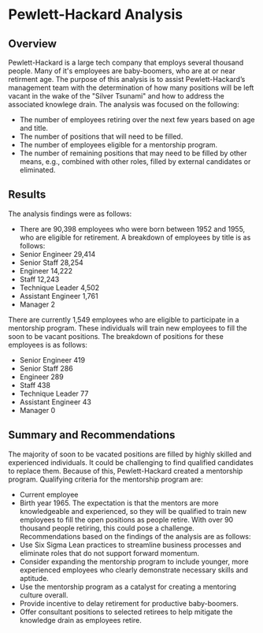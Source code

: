 # Pewlett-Hackard Analysis 
## Overview
Pewlett-Hackard is a large tech company that employs several thousand people. Many of it's employees are baby-boomers, who are at or near retirment age. The purpose of this analysis is to assist Pewlett-Hackard’s management team with the determination of how many positions will be left vacant in the wake of the "Silver Tsunami" and how to address the associated knowlege drain.
The analysis was focused on the following:
- The number of employees retiring over the next few years based on age and title.
- The number of positions that will need to be filled.
- The number of employees eligible for a mentorship program.
- The number of remaining positions that may need to be filled by other means, e.g., combined with other roles, filled by external candidates or eliminated.
## Results
The analysis findings were as follows:
-	There are 90,398 employees who were born between 1952 and 1955, who are eligible for retirement. A breakdown of employees by title is as follows:  
  - Senior Engineer 29,414
  - Senior Staff 28,254
  - Engineer 14,222
  - Staff 12,243
  - Technique Leader 4,502
  - Assistant Engineer 1,761
  - Manager 2

There are currently 1,549 employees who are eligible to participate in a mentorship program. These individuals will train new employees to fill the soon to be vacant positions. The breakdown of positions for these employees is as follows:
  - Senior Engineer 419
  - Senior Staff 286
  - Engineer 289
  - Staff 438
  - Technique Leader 77
  - Assistant Engineer 43
  - Manager 0

## Summary and Recommendations
The majority of soon to be vacated positions are filled by highly skilled and experienced individuals. It could be challenging to find qualified candidates to replace them. Because of this, Pewlett-Hackard created a mentorship program. 
Qualifying criteria for the mentorship program are:
- Current employee
- Birth year 1965. 
The expectation is that the mentors are more knowledgeable and experienced, so they will be qualified to train new employees to fill the open positions as people retire. With over 90 thousand people retiring, this could pose a challenge. Recommendations based on the findings of the analysis are as follows:
- Use Six Sigma Lean practices to streamline business processes and eliminate roles that do not support forward momentum.
- Consider expanding the mentorship program to include younger, more experienced employees who clearly demonstrate necessary skills and aptitude.
- Use the mentorship program as a catalyst for creating a mentoring culture overall.
- Provide incentive to delay retirement for productive baby-boomers.
- Offer consultant positions to selected retirees to help mitigate the knowledge drain as employees retire.




